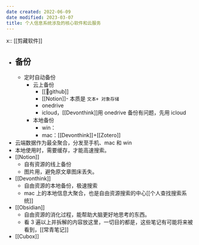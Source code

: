 ```yaml
---
date created: 2022-06-09
date modified: 2023-03-07
title: 个人信息系统涉及的核心软件和云服务
---
```


x:: [[剪藏软件]]

- ## 备份
	- 定时自动备份
		- 云上备份
			- [[🔗github]]
			- [[Notion]]- 本质是 `文本+ 对象存储`
			- onedrive
			- icloud，[[Devonthink]]用 onedrive 备份有问题，先用 icloud
		- 本地备份
			- win：
			- mac：[[Devonthink]]+[[Zotero]]
- 云端数据作为最全聚合，分发至手机、mac 和 win
- 本地使用时，需要缓存，才能高速搜索。
- [[Notion]]
	- 自有资源的线上备份
	- 图片用，避免原文章图床丢失。
- [[Devonthink]]
	- 自由资源的本地备份，极速搜索
	- mac 上的本地信息大聚合，也是自由资源搜索的中心[[个人查找搜索系统]]
- [[Obsidian]]
	- 自由资源的消化过程，能帮助大脑更好地思考的东西。
	- 看 3 遍以上并拆解的内容放这里，一切目的都是，这些笔记有可能将来被看到，[[常青笔记]]
- [[Cubox]]
